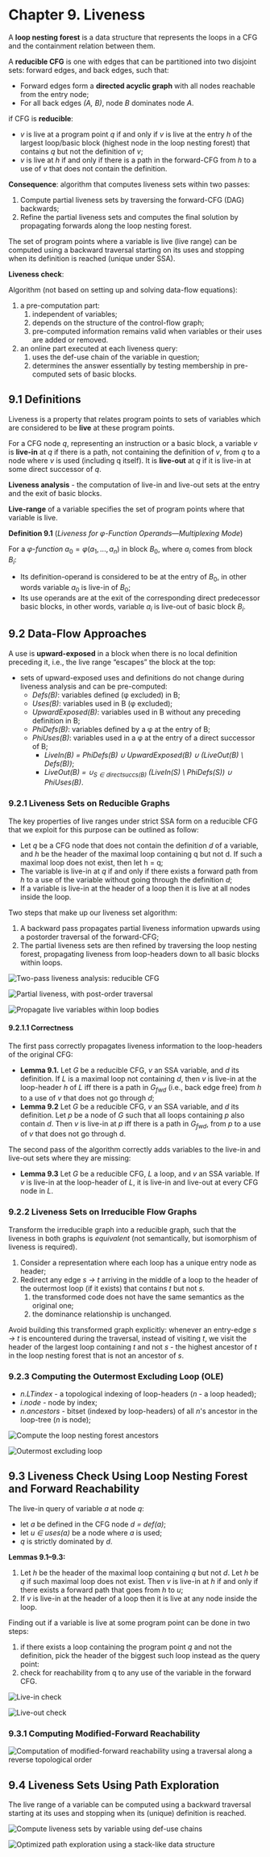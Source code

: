# Chapter 9. Liveness

A **loop nesting forest** is a data structure that represents the loops in a CFG and the containment relation between them.

A **reducible CFG** is one with edges that can be partitioned into two disjoint sets: forward edges, and back edges, such that:
* Forward edges form a **directed acyclic graph** with all nodes reachable from the entry node;
* For all back edges *(A, B)*, node *B* dominates node *A*.

if CFG is **reducible**:
* *v* is live at a program point *q* if and only if *v* is live at the entry *h* of the largest loop/basic block (highest node in the loop nesting forest) that contains *q* but not the definition of *v*;
* *v* is live at *h* if and only if there is a path in the forward-CFG from *h* to a use of *v* that does not contain the definition.

**Consequence**: algorithm that computes liveness sets within two passes:
1. Compute partial liveness sets by traversing the forward-CFG (DAG) backwards;
2. Refine the partial liveness sets and computes the final solution by propagating forwards along the loop nesting forest.

The set of program points where a variable is live (live range) can be computed using a backward traversal starting on its uses and stopping when its definition is reached (unique under SSA).

**Liveness check**:

Algorithm (not based on setting up and solving data-flow equations):
1. a pre-computation part:
   1. independent of variables;
   2. depends on the structure of the control-flow graph;
   3. pre-computed information remains valid when variables or their uses are added or removed.
2. an online part executed at each liveness query:
   1. uses the def-use chain of the variable in question;
   2. determines the answer essentially by testing membership in pre-computed sets of basic blocks.

## 9.1 Definitions

Liveness is a property that relates program points to sets of variables which are considered to be **live** at these program points.

For a CFG node *q*, representing an instruction or a basic block, a variable *v* is **live-in** at *q* if there is a path, not containing the definition of *v*, from *q* to a node where *v* is used (including q itself). It is **live-out** at *q* if it is live-in at some direct successor of *q*.

**Liveness analysis** - the computation of live-in and live-out sets at the entry and the exit of basic blocks.

**Live-range** of a variable specifies the set of program points where that variable is live.

**Definition 9.1** (*Liveness for φ-Function Operands—Multiplexing Mode*)

For a *φ-function* ${a_0 = φ(a_1, . . . , a_n)}$ in block ${B_0}$, where ${a_i}$ comes from block ${B_i}$:
* Its definition-operand is considered to be at the entry of ${B_0}$, in other words variable ${a_0}$ is live-in of ${B_0}$;
* Its use operands are at the exit of the corresponding direct predecessor basic blocks, in other words, variable ${a_i}$ is live-out of basic block ${B_i}$.

## 9.2 Data-Flow Approaches

A use is **upward-exposed** in a block when there is no local definition preceding it, i.e., the live range “escapes” the block at the top:
* sets of upward-exposed uses and definitions do not change during liveness analysis and can be pre-computed:
  * *Defs(B)*: variables defined (φ excluded) in B;
  * *Uses(B)*: variables used in B (φ excluded);
  * *UpwardExposed(B)*: variables used in B without any preceding definition in B;
  * *PhiDefs(B)*: variables defined by a φ at the entry of B;
  * *PhiUses(B)*: variables used in a φ at the entry of a direct successor of B;
    * *LiveIn(B) = PhiDefs(B) ∪ UpwardExposed(B) ∪ (LiveOut(B) \ Defs(B))*;
    * *LiveOut(B) = ${∪_{S∈directsuccs(B)}}$ (LiveIn(S) \ PhiDefs(S)) ∪ PhiUses(B)*.

### 9.2.1 Liveness Sets on Reducible Graphs

The key properties of live ranges under strict SSA form on a reducible CFG that we exploit for this purpose can be outlined as follow:
* Let *q* be a CFG node that does not contain the definition *d* of a variable, and *h* be the header of the maximal loop containing q but not d. If such a maximal loop does not exist, then let h = q;
* The variable is live-in at *q* if and only if there exists a forward path from *h* to a use of the variable without going through the definition *d*;
* If a variable is live-in at the header of a loop then it is live at all nodes inside the loop.

Two steps that make up our liveness set algorithm:
1. A backward pass propagates partial liveness information upwards using a postorder traversal of the forward-CFG;
2. The partial liveness sets are then refined by traversing the loop nesting forest, propagating liveness from loop-headers down to all basic blocks within loops.

![Two-pass liveness analysis: reducible CFG](../pics/algorithm-9-1.png)

![Partial liveness, with post-order traversal](../pics/algorithm-9-2.png)

![Propagate live variables within loop bodies](../pics/algorithm-9-3.png)

#### 9.2.1.1 Correctness

The first pass correctly propagates liveness information to the loop-headers of the original CFG:
* **Lemma 9.1.** Let *G* be a reducible CFG, *v* an SSA variable, and *d* its definition. If *L* is a maximal loop not containing *d*, then *v* is live-in at the loop-header *h* of *L* iff there is a path in ${G_{fwd}}$ (i.e., back edge free) from *h* to a use of *v* that does not go through *d*;
* **Lemma 9.2** Let *G* be a reducible CFG, *v* an SSA variable, and *d* its definition. Let *p* be a node of *G* such that all loops containing *p* also contain *d*. Then *v* is live-in at *p* iff there is a path in  ${G_{fwd}}$, from *p* to a use of *v* that does not go through d.

The second pass of the algorithm correctly adds variables to the live-in and live-out sets where they are missing:
* **Lemma 9.3** Let *G* be a reducible CFG, *L* a loop, and *v* an SSA variable. If *v* is live-in at the loop-header of *L*, it is live-in and live-out at every CFG node in *L*.

### 9.2.2 Liveness Sets on Irreducible Flow Graphs

Transform the irreducible graph into a reducible graph, such that the liveness in both graphs is *equivalent* (not semantically, but isomorphism of liveness is required).
1. Consider a representation where each loop has a unique entry node as header;
2. Redirect any edge *s → t* arriving in the middle of a loop to the header of the outermost loop (if it exists) that contains *t* but not *s*.
   1. the transformed code does not have the same semantics as the original one;
   2. the dominance relationship is unchanged.

Avoid building this transformed graph explicitly: whenever an entry-edge *s → t* is encountered during the traversal, instead of visiting *t*, we visit the header of the largest loop containing *t* and not *s* - the highest ancestor of *t* in the loop nesting forest that is not an ancestor of *s*.

### 9.2.3 Computing the Outermost Excluding Loop (OLE)

 * *n.LTindex* - a topological indexing of loop-headers (*n* - a loop headed);
 * *i.node* - node by index;
 * *n.ancestors* - bitset (indexed by loop-headers) of all *n*'s ancestor in the loop-tree (*n* is node);

![Compute the loop nesting forest ancestors](../pics/algorithm-9-4.png)

![Outermost excluding loop](../pics/algorithm-9-5.png)

## 9.3 Liveness Check Using Loop Nesting Forest and Forward Reachability

The live-in query of variable *a* at node *q*:
* let *a* be defined in the CFG node *d = def(a)*;
* let *u ∈ uses(a)* be a node where *a* is used;
* *q* is strictly dominated by *d*.

**Lemmas 9.1–9.3:**
1. Let *h* be the header of the maximal loop containing *q* but not *d*. Let *h* be *q* if such maximal loop does not exist. Then *v* is live-in at *h* if and only if there exists a forward path that goes from *h* to *u*;
2. If *v* is live-in at the header of a loop then it is live at any node inside the loop.

Finding out if a variable is live at some program point can be done in two steps:
1. if there exists a loop containing the program point *q* and not the definition, pick the header of the biggest such loop instead as the query point:
2. check for reachability from q to any use of the variable in the forward CFG.

![Live-in check](../pics/algorithm-9-6.png)

![Live-out check](../pics/algorithm-9-7.png)

### 9.3.1 Computing Modified-Forward Reachability

![Computation of modified-forward reachability using a traversal along a reverse topological order](../pics/algorithm-9-8.png)

## 9.4 Liveness Sets Using Path Exploration

The live range of a variable can be computed using a backward traversal starting at its uses and stopping when its (unique) definition is reached.

![Compute liveness sets by variable using def-use chains](../pics/algorithm-9-9.png)

![Optimized path exploration using a stack-like data structure](../pics/algorithm-9-10.png)